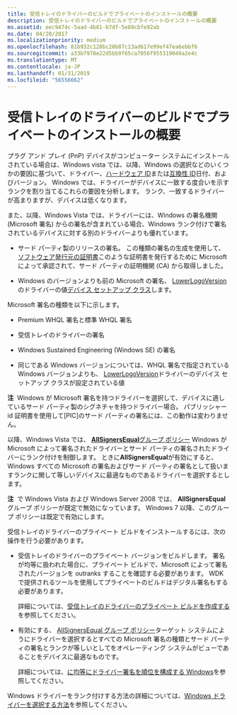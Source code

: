 ```yaml
---
title: 受信トレイのドライバーのビルドでプライベートのインストールの概要
description: 受信トレイのドライバーのビルドでプライベートのインストールの概要
ms.assetid: eec9474c-5aad-4b81-b7df-5e89cbfe92ab
ms.date: 04/20/2017
ms.localizationpriority: medium
ms.openlocfilehash: 81b932c128bc20b87c13ad617e99ef47ea6ebbf6
ms.sourcegitcommit: a33b7978e22d5bb9f65ca7056f955319049a2e4c
ms.translationtype: MT
ms.contentlocale: ja-JP
ms.lasthandoff: 01/31/2019
ms.locfileid: "56556662"
---
```

# <a name="overview-of-installing-private-builds-of-inbox-drivers"></a>受信トレイのドライバーのビルドでプライベートのインストールの概要


プラグ アンド プレイ (PnP) デバイスがコンピューター システムにインストールされている場合は、Windows vista では、以降、Windows の選択などのいくつかの要因に基づいて、ドライバー、[ハードウェア ID](hardware-ids.md)または[互換性 ID](compatible-ids.md)日付、およびバージョン。 Windows では、ドライバーがデバイスに一致する度合いを示すランクを割り当てるこれらの要因を分析します。 ランク、一致するドライバーが高まりますが、デバイスは低くなります。

また、以降、Windows Vista では、ドライバーには、Windows の署名機関 (Microsoft 署名) からの署名が含まれている場合、Windows ランク付けで署名されているデバイスに対する別のドライバーよりも優れています。

-   サード パーティ製のリリースの署名。 この種類の署名の生成を使用して、[ソフトウェア発行元の証明書](software-publisher-certificate.md)このような証明書を発行するために Microsoft によって承認されて、サード パーティの証明機関 (CA) から取得しました。

-   Windows のバージョンよりも前の Microsoft の署名、 [LowerLogoVersion](lowerlogoversion.md)のドライバーの値[デバイス セットアップ クラス](device-setup-classes.md)します。

Microsoft 署名の種類を以下に示します。

-   Premium WHQL 署名と標準 WHQL 署名

-   受信トレイのドライバーの署名

-   Windows Sustained Engineering (Windows SE) の署名

-   同じである Windows バージョンについては、WHQL 署名で指定されている Windows バージョンよりも、 [LowerLogoVersion](lowerlogoversion.md)ドライバーのデバイス セットアップ クラスが設定されている値

**注**  Windows が Microsoft 署名を持つドライバーを選択して、デバイスに適しているサード パーティ製のシグネチャを持つドライバー場合。 パブリッシャー id 証明書を使用して\[PIC\]のサード パーティの署名には、この動作は変わりません。

 

以降、Windows Vista では、 [ **AllSignersEqual**グループ ポリシー](allsignersequal-group-policy--windows-vista-and-later-.md) Windows が Microsoft によって署名されたドライバーとサード パーティの署名されたドライバーにランク付けを制御します。 ときに**AllSignersEqual**が有効にすると、Windows すべての Microsoft の署名およびサード パーティの署名として扱いますランクに関して等しいデバイスに最適なものであるドライバーを選択するとします。

**注**  で Windows Vista および Windows Server 2008 では、 **AllSignersEqual**グループ ポリシーが既定で無効になっています。 Windows 7 以降、このグループ ポリシーは既定で有効にします。

 

受信トレイのドライバーのプライベート ビルドをインストールするには、次の操作を行う必要があります。

-   受信トレイのドライバーのプライベート バージョンをビルドします。 署名が均等に扱われた場合に、プライベート ビルドで、Microsoft によって署名されたバージョンを outranks することを確認する必要があります。 WDK で提供されるツールを使用してプライベートのビルドはデジタル署名もする必要があります。

    詳細については、[受信トレイのドライバーのプライベート ビルドを作成する](creating-a-private-build-of-an-in-box-driver.md)を参照してください。

-   有効にする、 [AllSignersEqual グループ ポリシー](allsignersequal-group-policy--windows-vista-and-later-.md)ターゲット システムにようにドライバーを選択するとすべての Microsoft 署名の種類とサード パーティの署名とランクが等しいとしてをオペレーティング システムがビューであることをデバイスに最適なものです。

    詳細については、[に均等にドライバー署名を順位を構成する Windows](configuring-windows-to-rank-driver-signatures-equally.md)を参照してください。

Windows ドライバーをランク付けする方法の詳細については、[Windows ドライバーを選択する方法](how-setup-selects-drivers.md)を参照してください。

 

 





